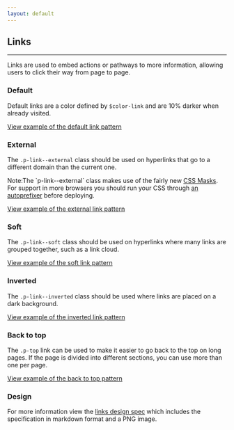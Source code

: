 ```yaml
---
layout: default
---
```


## Links

<hr>

Links are used to embed actions or pathways to more information, allowing users to click their way from page to page.

### Default

Default links are a color defined by `$color-link` and are 10% darker when already visited.

<a href="/examples/base/links/"
    class="js-example">
View example of the default link pattern
</a>

### External

The `.p-link--external` class should be used on hyperlinks that go to a different domain than the current one.

<div class="p-notification--information">
  <p class="p-notification__response">
    <span class="p-notification__status">Note:</span>The `p-link--external` class makes use of the fairly
    new <a href="http://www.caniuse.com/#search=mask">CSS Masks</a>. For support in more browsers you should run your
    CSS through <a href="https://www.npmjs.com/package/autoprefixer">an autoprefixer</a> before deploying.
  </p>
</div>

<a href="/examples/patterns/links/links-external/"
    class="js-example">
View example of the external link pattern
</a>

### Soft

The `.p-link--soft` class should be used on hyperlinks where many links are grouped together, such as a link cloud.

<a href="/examples/patterns/links/links-soft/"
    class="js-example">
View example of the soft link pattern
</a>

### Inverted

The `.p-link--inverted` class should be used where links are placed on a dark background.

<a href="/examples/patterns/links/links-inverted/"
    class="js-example">
View example of the inverted link pattern
</a>

### Back to top

The `.p-top` link can be used to make it easier to go back to the top on long pages. If the page is divided into different sections, you can use more than one per page.

<a href="/examples/patterns/links/links-back-to-top/"
    class="js-example">
View example of the back to top pattern
</a>

### Design

For more information view the [links design spec](https://github.com/ubuntudesign/vanilla-design/tree/master/Links) which includes the specification in markdown format and a PNG image.
